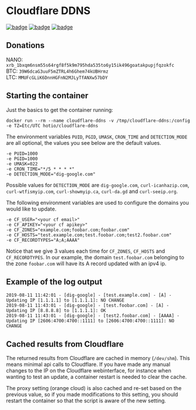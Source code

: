# Cloudflare DDNS

[![badge](https://images.microbadger.com/badges/image/hotio/cloudflare-ddns.svg)](https://microbadger.com/images/hotio/cloudflare-ddns "Get your own image badge on microbadger.com")
[![badge](https://images.microbadger.com/badges/version/hotio/cloudflare-ddns.svg)](https://microbadger.com/images/hotio/cloudflare-ddns "Get your own version badge on microbadger.com")
[![badge](https://images.microbadger.com/badges/commit/hotio/cloudflare-ddns.svg)](https://microbadger.com/images/hotio/cloudflare-ddns "Get your own commit badge on microbadger.com")

## Donations

NANO: `xrb_1bxqm6nsm55s64rgf8f5k9m795hda535to6y15ik496goatakpupjfqzokfc`  
BTC: `39W6dcaG3uuF5mZTRL4h6Ghem74kUBHrmz`  
LTC: `MMUFcGLiK6DnnHGFnN2MJLyTfANXw57bDY`

## Starting the container

Just the basics to get the container running:

```shell
docker run --rm --name cloudflare-ddns -v /tmp/cloudflare-ddns:/config -e TZ=Etc/UTC hotio/cloudflare-ddns
```

The environment variables `PUID`, `PGID`, `UMASK`, `CRON_TIME` and `DETECTION_MODE` are all optional, the values you see below are the default values.

```shell
-e PUID=1000
-e PGID=1000
-e UMASK=022
-e CRON_TIME="*/5 * * * *"
-e DETECTION_MODE="dig-google.com"
```

Possible values for `DETECTION_MODE` are `dig-google.com`, `curl-icanhazip.com`, `curl-wtfismyip.com`, `curl-showmyip.ca`, `curl-da.gd` and `curl-seeip.org`.

The following environment variables are used to configure the domains you would like to update.

```shell
-e CF_USER="<your cf email>"
-e CF_APIKEY="<your cf apikey>"
-e CF_ZONES="example.com;foobar.com;foobar.com"
-e CF_HOSTS="test.example.com;test.foobar.com;test2.foobar.com"
-e CF_RECORDTYPES="A;A;AAAA"
```

Notice that we give 3 values each time for `CF_ZONES`, `CF_HOSTS` and `CF_RECORDTYPES`. In our example, the domain `test.foobar.com` belonging to the zone `foobar.com` will have its A record updated with an ipv4 ip.

## Example of the log output

```text
2019-08-11 11:42:01 - [dig-google] - [test.example.com] - [A] - Updating IP [1.1.1.1] to [1.1.1.1]: NO CHANGE
2019-08-11 11:43:01 - [dig-google] - [test.foobar.com] - [A] - Updating IP [8.8.8.8] to [1.1.1.1]: OK
2019-08-11 11:43:01 - [dig-google] - [test2.foobar.com] - [AAAA] - Updating IP [2606:4700:4700::1111] to [2606:4700:4700::1111]: NO CHANGE
```

## Cached results from Cloudflare

The returned results from Cloudflare are cached in memory (`/dev/shm`). This means minimal api calls to Cloudflare. If you have made any manual changes to the IP on the Cloudflare webinterface, for instance when wanting to test an update, a container restart is needed to clear the cache.

The proxy setting (orange cloud) is also cached and re-set based on the previous value, so if you made modifications to this setting, you should restart the container so that the script is aware of the new setting.
